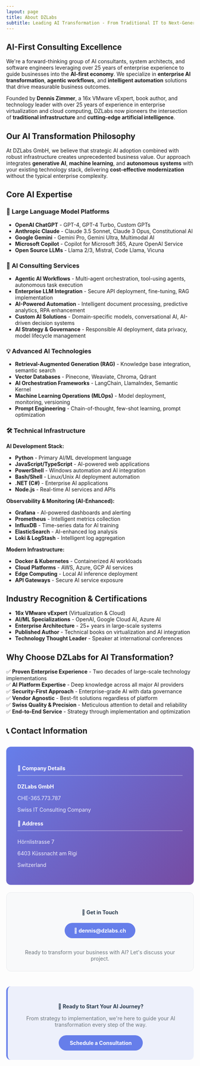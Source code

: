 ```yaml
---
layout: page
title: About DZLabs
subtitle: Leading AI Transformation - From Traditional IT to Next-Generation Intelligent Solutions
---
```


## AI-First Consulting Excellence

We're a forward-thinking group of AI consultants, system architects, and software engineers leveraging over 25 years of enterprise experience to guide businesses into the **AI-first economy**. We specialize in **enterprise AI transformation**, **agentic workflows**, and **intelligent automation** solutions that drive measurable business outcomes.

Founded by **Dennis Zimmer**, a 16x VMware vExpert, book author, and technology leader with over 25 years of experience in enterprise virtualization and cloud computing, DZLabs now pioneers the intersection of **traditional infrastructure** and **cutting-edge artificial intelligence**.

## Our AI Transformation Philosophy

At DZLabs GmbH, we believe that strategic AI adoption combined with robust infrastructure creates unprecedented business value. Our approach integrates **generative AI**, **machine learning**, and **autonomous systems** with your existing technology stack, delivering **cost-effective modernization** without the typical enterprise complexity.

## Core AI Expertise

### 🤖 **Large Language Model Platforms**
* **OpenAI ChatGPT** - GPT-4, GPT-4 Turbo, Custom GPTs
* **Anthropic Claude** - Claude 3.5 Sonnet, Claude 3 Opus, Constitutional AI
* **Google Gemini** - Gemini Pro, Gemini Ultra, Multimodal AI
* **Microsoft Copilot** - Copilot for Microsoft 365, Azure OpenAI Service
* **Open Source LLMs** - Llama 2/3, Mistral, Code Llama, Vicuna

### 🧠 **AI Consulting Services**
* **Agentic AI Workflows** - Multi-agent orchestration, tool-using agents, autonomous task execution
* **Enterprise LLM Integration** - Secure API deployment, fine-tuning, RAG implementation
* **AI-Powered Automation** - Intelligent document processing, predictive analytics, RPA enhancement
* **Custom AI Solutions** - Domain-specific models, conversational AI, AI-driven decision systems
* **AI Strategy & Governance** - Responsible AI deployment, data privacy, model lifecycle management

### 💡 **Advanced AI Technologies**
* **Retrieval-Augmented Generation (RAG)** - Knowledge base integration, semantic search
* **Vector Databases** - Pinecone, Weaviate, Chroma, Qdrant
* **AI Orchestration Frameworks** - LangChain, LlamaIndex, Semantic Kernel
* **Machine Learning Operations (MLOps)** - Model deployment, monitoring, versioning
* **Prompt Engineering** - Chain-of-thought, few-shot learning, prompt optimization

### 🛠 **Technical Infrastructure**

**AI Development Stack:**
* **Python** - Primary AI/ML development language
* **JavaScript/TypeScript** - AI-powered web applications
* **PowerShell** - Windows automation and AI integration  
* **Bash/Shell** - Linux/Unix AI deployment automation
* **.NET (C#)** - Enterprise AI applications
* **Node.js** - Real-time AI services and APIs

**Observability & Monitoring (AI-Enhanced):**
* **Grafana** - AI-powered dashboards and alerting
* **Prometheus** - Intelligent metrics collection
* **InfluxDB** - Time-series data for AI training
* **ElasticSearch** - AI-enhanced log analysis
* **Loki & LogStash** - Intelligent log aggregation

**Modern Infrastructure:**
* **Docker & Kubernetes** - Containerized AI workloads
* **Cloud Platforms** - AWS, Azure, GCP AI services
* **Edge Computing** - Local AI inference deployment
* **API Gateways** - Secure AI service exposure

## Industry Recognition & Certifications

* **16x VMware vExpert** (Virtualization & Cloud)
* **AI/ML Specializations** - OpenAI, Google Cloud AI, Azure AI
* **Enterprise Architecture** - 25+ years in large-scale systems
* **Published Author** - Technical books on virtualization and AI integration
* **Technology Thought Leader** - Speaker at international conferences

## Why Choose DZLabs for AI Transformation?

✅ **Proven Enterprise Experience** - Two decades of large-scale technology implementations  
✅ **AI Platform Expertise** - Deep knowledge across all major AI providers  
✅ **Security-First Approach** - Enterprise-grade AI with data governance  
✅ **Vendor Agnostic** - Best-fit solutions regardless of platform  
✅ **Swiss Quality & Precision** - Meticulous attention to detail and reliability  
✅ **End-to-End Service** - Strategy through implementation and optimization

## 📞 Contact Information

<div class="row" style="margin-top: 30px;">
  <div class="col-md-8">
    <div style="background: linear-gradient(135deg, #667eea 0%, #764ba2 100%); color: white; padding: 30px; border-radius: 12px; margin-bottom: 20px;">
      <div class="row">
        <div class="col-md-6">
          <h4 style="color: white; margin-bottom: 20px; border-bottom: 2px solid rgba(255,255,255,0.3); padding-bottom: 10px;">🏢 Company Details</h4>
          <p style="margin-bottom: 8px;"><strong>DZLabs GmbH</strong></p>
          <p style="margin-bottom: 8px; opacity: 0.9;">CHE-365.773.787</p>
          <p style="margin-bottom: 15px; opacity: 0.9;">Swiss IT Consulting Company</p>
        </div>
        <div class="col-md-6">
          <h4 style="color: white; margin-bottom: 20px; border-bottom: 2px solid rgba(255,255,255,0.3); padding-bottom: 10px;">📍 Address</h4>
          <p style="margin-bottom: 8px; opacity: 0.9;">Hörnlistrasse 7</p>
          <p style="margin-bottom: 8px; opacity: 0.9;">6403 Küssnacht am Rigi</p>
          <p style="margin-bottom: 15px; opacity: 0.9;">Switzerland</p>
        </div>
      </div>
    </div>
  </div>
  <div class="col-md-4">
    <div style="background: #f8f9fa; padding: 25px; border-radius: 12px; border: 1px solid #e9ecef;">
      <h4 style="color: #2c3e50; margin-bottom: 20px; text-align: center;">💬 Get in Touch</h4>
      <div style="text-align: center;">
        <a href="mailto:dennis@dzlabs.ch" style="display: inline-block; background: #667eea; color: white; padding: 12px 25px; border-radius: 25px; text-decoration: none; margin-bottom: 15px; font-weight: bold; transition: all 0.3s ease;">
          📧 dennis@dzlabs.ch
        </a>
        <p style="color: #6c757d; font-size: 14px; margin-bottom: 0;">Ready to transform your business with AI? Let's discuss your project.</p>
      </div>
    </div>
  </div>
</div>

<div style="text-align: center; margin: 40px 0; padding: 25px; background: rgba(102, 126, 234, 0.1); border-radius: 12px; border-left: 4px solid #667eea;">
  <h4 style="color: #2c3e50; margin-bottom: 15px;">🚀 Ready to Start Your AI Journey?</h4>
  <p style="color: #6c757d; margin-bottom: 20px;">From strategy to implementation, we're here to guide your AI transformation every step of the way.</p>
  <a href="mailto:dennis@dzlabs.ch?subject=AI Consultation Request" style="background: #667eea; color: white; padding: 12px 30px; border-radius: 25px; text-decoration: none; font-weight: bold; display: inline-block; transition: all 0.3s ease;">Schedule a Consultation</a>
</div>
